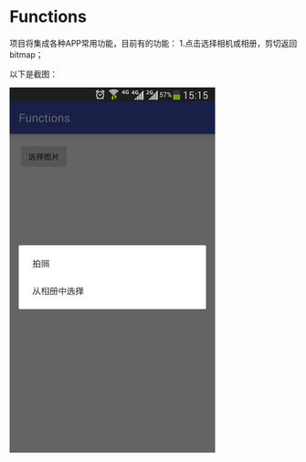 # Functions
项目将集成各种APP常用功能，目前有的功能：
1.点击选择相机或相册，剪切返回bitmap；


以下是截图：

![Mou icon](https://github.com/AxunA/Functions/blob/master/screenshot/screenshot.png?raw=true)